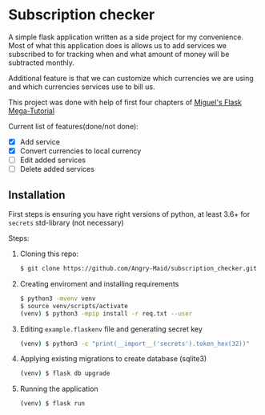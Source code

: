 # Subscription checker

A simple flask application written as a side project for my convenience.
Most of what this application does is allows us to add services we subscribed to for tracking when and what amount of money will be subtracted monthly.

Additional feature is that we can customize which currencies we are using and which currencies services use to bill us.

This project was done with help of first four chapters of [Miguel's Flask Mega-Tutorial](https://blog.miguelgrinberg.com/post/the-flask-mega-tutorial-part-i-hello-world)

Current list of features(done/not done):
- [x] Add service
- [x] Convert currencies to local currency
- [ ] Edit added services
- [ ] Delete added services

## Installation
First steps is ensuring you have right versions of python, at least 3.6+ for `secrets` std-library (not necessary)

Steps:
1. Cloning this repo:
    ```bash
    $ git clone https://github.com/Angry-Maid/subscription_checker.git
    ```
2. Creating enviroment and installing requirements
    ```bash
    $ python3 -mvenv venv
    $ source venv/scripts/activate
    (venv) $ python3 -mpip install -r req.txt --user
    ```
3. Editing `example.flaskenv` file and generating secret key
    ```bash
    (venv) $ python3 -c "print(__import__('secrets').token_hex(32))"
    ```
4. Applying existing migrations to create database (sqlite3)
   ```bash
   (venv) $ flask db upgrade
   ```
5. Running the application
    ```bash
    (venv) $ flask run
    ```
